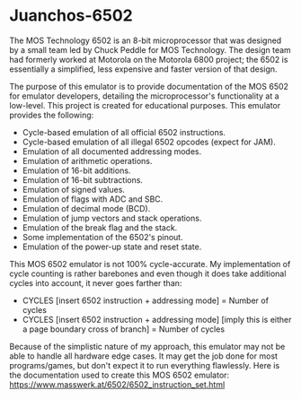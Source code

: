 # Juanchos-6502
The MOS Technology 6502 is an 8-bit microprocessor that was designed by a small team led by Chuck Peddle for MOS Technology. The design team had formerly worked at Motorola on the Motorola 6800 project; the 6502 is essentially a simplified, less expensive and faster version of that design.

The purpose of this emulator is to provide documentation of the MOS 6502 for emulator developers, detailing the microprocessor's functionality at a low-level. This project is created for educational purposes. This emulator provides the following:

- Cycle-based emulation of all official 6502 instructions.
- Cycle-based emulation of all illegal 6502 opcodes (expect for JAM).
- Emulation of all documented addressing modes.
- Emulation of arithmetic operations.
- Emulation of 16-bit additions.
- Emulation of 16-bit subtractions.
- Emulation of signed values.
- Emulation of flags with ADC and SBC.
- Emulation of decimal mode (BCD).
- Emulation of jump vectors and stack operations.
- Emulation of the break flag and the stack.
- Some implementation of the 6502's pinout.
- Emulation of the power-up state and reset state.

This MOS 6502 emulator is not 100% cycle-accurate. My implementation of cycle counting is rather barebones and even though it does take additional cycles into account, it never goes farther than:

- CYCLES [insert 6502 instruction + addressing mode] = Number of cycles
- CYCLES [insert 6502 instruction + addressing mode] [imply this is either a page boundary cross of branch] = Number of cycles

Because of the simplistic nature of my approach, this emulator may not be able to handle all hardware edge cases. It may get the job done for most programs/games, but don't expect it to run everything flawlessly. Here is the documentation used to create this MOS 6502 emulator: https://www.masswerk.at/6502/6502_instruction_set.html

